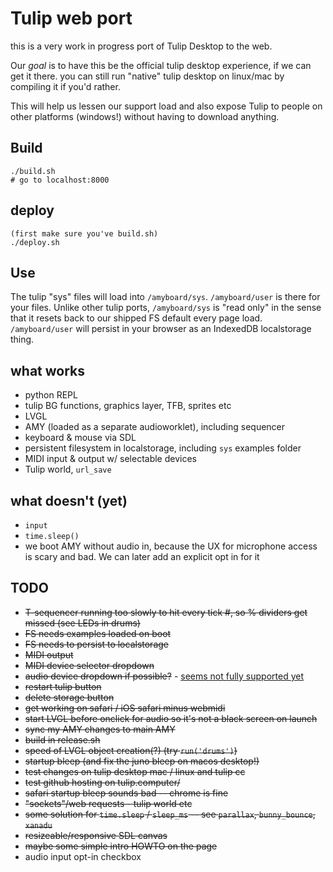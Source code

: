 # Tulip web port

this is a very work in progress port of Tulip Desktop to the web. 

Our _goal_ is to have this be the official tulip desktop experience, if we can get it there. you can still run "native" tulip desktop on linux/mac by compiling it if you'd rather. 

This will help us lessen our support load and also expose Tulip to people on other platforms (windows!) without having to download anything. 

## Build

```
./build.sh
# go to localhost:8000 
```

## deploy

```
(first make sure you've build.sh)
./deploy.sh
```

## Use

The tulip "sys" files will load into `/amyboard/sys`. `/amyboard/user` is there for your files. Unlike other tulip ports, `/amyboard/sys` is "read only" in the sense that it resets back to our shipped FS default every page load. `/amyboard/user` will persist in your browser as an IndexedDB localstorage thing. 


## what works
 - python REPL
 - tulip BG functions, graphics layer, TFB, sprites etc
 - LVGL
 - AMY (loaded as a separate audioworklet), including sequencer
 - keyboard & mouse via SDL
 - persistent filesystem in localstorage, including `sys` examples folder
 - MIDI input & output w/ selectable devices
 - Tulip world, `url_save`


## what doesn't (yet)
 - `input`
 - `time.sleep()`
 - we boot AMY without audio in, because the UX for microphone access is scary and bad. We can later add an explicit opt in for it

## TODO
 - ~~T-sequencer running too slowly to hit every tick #, so % dividers get missed (see LEDs in drums)~~
 - ~~FS needs examples loaded on boot~~
 - ~~FS needs to persist to localstorage~~
 - ~~MIDI output~~
 - ~~MIDI device selector dropdown~~
 - ~~audio device dropdown if possible?~~ - [seems not fully supported yet](https://developer.mozilla.org/en-US/docs/Web/API/Audio_Output_Devices_API#browser_compatibility)
 - ~~restart tulip button~~
 - ~~delete storage button~~
 - ~~get working on safari / iOS safari minus webmidi~~
 - ~~start LVGL before onclick for audio so it's not a black screen on launch~~
 - ~~sync my AMY changes to main AMY~~
 - ~~build in release.sh~~ 
 - ~~speed of LVGL object creation(?) (try `run('drums')`)~~
 - ~~startup bleep (and fix the juno bleep on macos desktop!)~~
 - ~~test changes on tulip desktop mac / linux and tulip cc~~
 - ~~test github hosting on tulip.computer/~~
 - ~~safari startup bleep sounds bad -- chrome is fine~~
 - ~~"sockets"/web requests - tulip world etc~~
 - ~~some solution for `time.sleep` / `sleep_ms` -- see `parallax`, `bunny_bounce`, `xanadu`~~
 - ~~resizeable/responsive SDL canvas~~ 
 - ~~maybe some simple intro HOWTO on the page~~ 
 - audio input opt-in checkbox 

 
